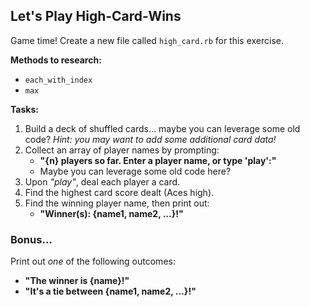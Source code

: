 ## Let's Play High-Card-Wins

Game time! Create a new file called `high_card.rb` for this exercise.

**Methods to research:**

* `each_with_index`
* `max`

**Tasks:**

1. Build a deck of shuffled cards… maybe you can leverage some old code? *Hint: you may want to add some additional card data!*
2. Collect an array of player names by prompting:
	* **"{n} players so far. Enter a player name, or type 'play':"**
	* Maybe you can leverage some old code here?
3. Upon *"play"*, deal each player a card.
4. Find the highest card score dealt (Aces high).
5. Find the winning player name, then print out:
	* **"Winner(s): {name1, name2, …}!"**
	
### Bonus…

Print out *one* of the following outcomes:

* **"The winner is {name}!"**
* **"It's a tie between {name1, name2, …}!"**